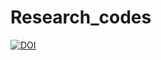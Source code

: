 # Research_codes

<a href="https://zenodo.org/badge/latestdoi/205592329"><img src="https://zenodo.org/badge/205592329.svg" alt="DOI"></a>
